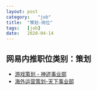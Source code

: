 ```yaml
---
layout:	post
category:	"job"
title:	"策划-岗位"
tags:	[job]
date:	2020-04-14
---
```

## 网易内推职位类别：策划
- [游戏策划 - 神迹事业部](http://mobile.bole.netease.com/bole/boleDetail?id=19380&employeeId=346f03c3cda5f04c&key=all)
- [海外运营策划-天下事业部](http://mobile.bole.netease.com/bole/boleDetail?id=16602&employeeId=346f03c3cda5f04c&key=all)

